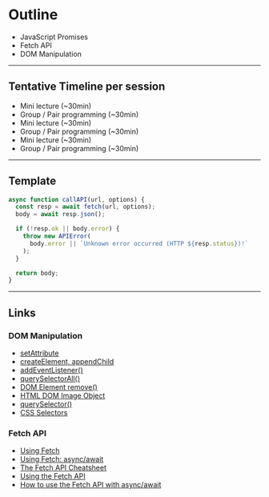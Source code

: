 # Outline

- JavaScript Promises
- Fetch API
- DOM Manipulation

---

## Tentative Timeline per session

- Mini lecture (~30min)
- Group / Pair programming (~30min)
- Mini lecture (~30min)
- Group / Pair programming (~30min)
- Mini lecture (~30min)
- Group / Pair programming (~30min)

---

## Template

```js
async function callAPI(url, options) {
  const resp = await fetch(url, options);
  body = await resp.json();

  if (!resp.ok || body.error) {
    throw new APIError(
      body.error || `Unknown error occurred (HTTP ${resp.status})!`
    );
  }

  return body;
}
```

---

## Links

### DOM Manipulation

- [setAttribute](https://www.w3schools.com/jsref/met_element_setattribute.asp)
- [createElement, appendChild](https://www.w3schools.com/jsref/met_document_createelement.asp)
- [addEventListener()](https://www.w3schools.com/jsref/met_element_addeventlistener.asp)
- [querySelectorAll()](https://www.w3schools.com/jsref/met_document_queryselectorall.asp)
- [DOM Element remove()](https://www.w3schools.com/jsref/met_element_remove.asp)
- [HTML DOM Image Object](https://www.w3schools.com/jsref/dom_obj_image.asp)
- [querySelector()](https://www.w3schools.com/jsref/met_document_queryselector.asp)
- [CSS Selectors](https://www.w3schools.com/CSS/css_selectors.asp)

### Fetch API

- [Using Fetch](https://css-tricks.com/using-fetch/)
- [Using Fetch: async/await](https://javascript.info/fetch)
- [The Fetch API Cheatsheet](https://www.freecodecamp.org/news/fetch-api-cheatsheet/)
- [Using the Fetch API](https://developer.mozilla.org/en-US/docs/Web/API/Fetch_API/Using_Fetch#response_objects)
- [How to use the Fetch API with async/await](https://rapidapi.com/guides/fetch-api-async-await)
